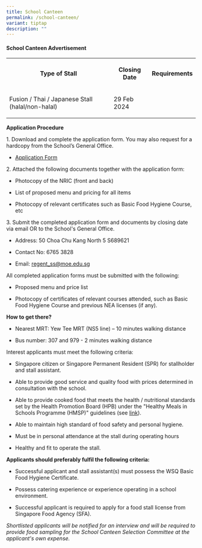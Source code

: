 ```yaml
---
title: School Canteen
permalink: /school-canteen/
variant: tiptap
description: ""
---
```

<h4>School Canteen Advertisement</h4><table><tbody><tr><th rowspan="1" colspan="1"><p>Type of Stall</p></th><th rowspan="1" colspan="1"><p>Closing Date</p></th><th rowspan="1" colspan="1"><p>Requirements</p></th></tr><tr><td rowspan="1" colspan="1"><p>Fusion / Thai / Japanese Stall (halal/non-halal)</p></td><td rowspan="1" colspan="1"><p>29 Feb 2024</p></td><td rowspan="1" colspan="1"><p></p></td></tr></tbody></table><p><strong>Application Procedure</strong></p><p>1. Download and complete the application form. You may also request for a hardcopy from the School’s General Office.</p><ul data-tight="true" class="tight"><li><p><a href="/files/canteen-stall-application-form.pdf" rel="noopener noreferrer nofollow" target="_blank">Application Form</a></p></li></ul><p>2. Attached the following documents together with the application form:</p><ul data-tight="true" class="tight"><li><p>Photocopy of the NRIC (front and back)</p></li><li><p>List of proposed menu and pricing for all items</p></li><li><p>Photocopy of relevant certificates such as Basic Food Hygiene Course, etc</p></li></ul><p>3. Submit the completed application form and documents by closing date via email OR to the School's General Office.</p><ul data-tight="true" class="tight"><li><p>Address: 50 Choa Chu Kang North 5 S689621</p></li><li><p>Contact No: 6765 3828</p></li><li><p>Email: <a href="mailto:regent_ss@moe.edu.sg" rel="noopener noreferrer nofollow" target="_blank">regent_ss@moe.edu.sg</a></p></li></ul><p>All completed application forms must be submitted with the following:</p><ul data-tight="true" class="tight"><li><p>Proposed menu and price list</p></li><li><p>Photocopy of certificates of relevant courses attended, such as Basic Food Hygiene Course and previous NEA licenses (if any).</p></li></ul><p><strong>How to get there?</strong></p><ul data-tight="true" class="tight"><li><p>Nearest MRT: Yew Tee MRT (NS5 line) – 10 minutes walking distance</p></li><li><p>Bus number: 307 and 979 - 2 minutes walking distance</p></li></ul><p>Interest applicants must meet the following criteria:</p><ul data-tight="true" class="tight"><li><p>Singapore citizen or Singapore Permanent Resident (SPR) for stallholder and stall assistant.</p></li><li><p>Able to provide good service and quality food with prices determined in consultation with the school.</p></li><li><p>Able to provide cooked food that meets the health / nutritional standards set by the Health Promotion Board (HPB) under the "Healthy Meals in Schools Programme (HMSP)" guidelines (see <a href="https://www.hpb.gov.sg/schools/school-programmes/healthy-meals-in-schools-programme" rel="noopener noreferrer nofollow" target="_blank">link</a>).</p></li><li><p>Able to maintain high standard of food safety and personal hygiene.</p></li><li><p>Must be in personal attendance at the stall during operating hours</p></li><li><p>Healthy and fit to operate the stall.</p></li></ul><p><strong>Applicants should preferably fulfil the following criteria:</strong></p><ul data-tight="true" class="tight"><li><p>Successful applicant and stall assistant(s) must possess the WSQ Basic Food Hygiene Certificate.</p></li><li><p>Possess catering experience or experience operating in a school environment.</p></li><li><p>Successful applicant is required to apply for a food stall license from Singapore Food Agency (SFA).</p></li></ul><p><em>Shortlisted applicants will be notified for an interview and will be required to provide food sampling for the School Canteen Selection Committee at the applicant's own expense.</em></p>